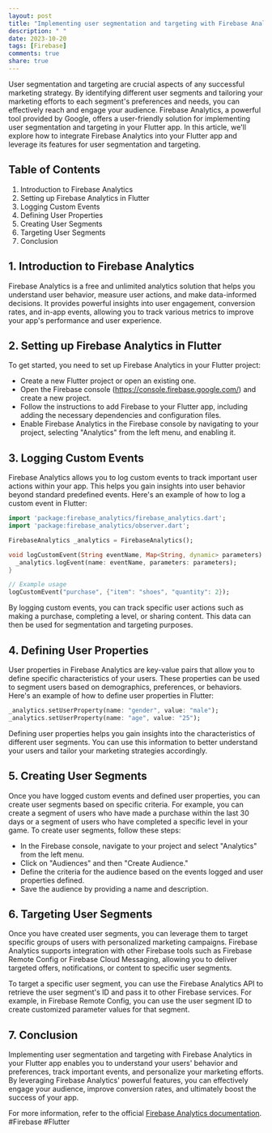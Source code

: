 ```yaml
---
layout: post
title: "Implementing user segmentation and targeting with Firebase Analytics in Flutter"
description: " "
date: 2023-10-20
tags: [Firebase]
comments: true
share: true
---
```


User segmentation and targeting are crucial aspects of any successful marketing strategy. By identifying different user segments and tailoring your marketing efforts to each segment's preferences and needs, you can effectively reach and engage your audience. Firebase Analytics, a powerful tool provided by Google, offers a user-friendly solution for implementing user segmentation and targeting in your Flutter app. In this article, we'll explore how to integrate Firebase Analytics into your Flutter app and leverage its features for user segmentation and targeting.

## Table of Contents
1. Introduction to Firebase Analytics
2. Setting up Firebase Analytics in Flutter
3. Logging Custom Events
4. Defining User Properties
5. Creating User Segments
6. Targeting User Segments
7. Conclusion

## 1. Introduction to Firebase Analytics

Firebase Analytics is a free and unlimited analytics solution that helps you understand user behavior, measure user actions, and make data-informed decisions. It provides powerful insights into user engagement, conversion rates, and in-app events, allowing you to track various metrics to improve your app's performance and user experience.

## 2. Setting up Firebase Analytics in Flutter

To get started, you need to set up Firebase Analytics in your Flutter project:

- Create a new Flutter project or open an existing one.
- Open the Firebase console (https://console.firebase.google.com/) and create a new project.
- Follow the instructions to add Firebase to your Flutter app, including adding the necessary dependencies and configuration files.
- Enable Firebase Analytics in the Firebase console by navigating to your project, selecting "Analytics" from the left menu, and enabling it.

## 3. Logging Custom Events

Firebase Analytics allows you to log custom events to track important user actions within your app. This helps you gain insights into user behavior beyond standard predefined events. Here's an example of how to log a custom event in Flutter:

```dart
import 'package:firebase_analytics/firebase_analytics.dart';
import 'package:firebase_analytics/observer.dart';

FirebaseAnalytics _analytics = FirebaseAnalytics();

void logCustomEvent(String eventName, Map<String, dynamic> parameters) {
  _analytics.logEvent(name: eventName, parameters: parameters);
}

// Example usage
logCustomEvent("purchase", {"item": "shoes", "quantity": 2});
```

By logging custom events, you can track specific user actions such as making a purchase, completing a level, or sharing content. This data can then be used for segmentation and targeting purposes.

## 4. Defining User Properties

User properties in Firebase Analytics are key-value pairs that allow you to define specific characteristics of your users. These properties can be used to segment users based on demographics, preferences, or behaviors. Here's an example of how to define user properties in Flutter:

```dart
_analytics.setUserProperty(name: "gender", value: "male");
_analytics.setUserProperty(name: "age", value: "25");
```

Defining user properties helps you gain insights into the characteristics of different user segments. You can use this information to better understand your users and tailor your marketing strategies accordingly.

## 5. Creating User Segments

Once you have logged custom events and defined user properties, you can create user segments based on specific criteria. For example, you can create a segment of users who have made a purchase within the last 30 days or a segment of users who have completed a specific level in your game. To create user segments, follow these steps:

- In the Firebase console, navigate to your project and select "Analytics" from the left menu.
- Click on "Audiences" and then "Create Audience."
- Define the criteria for the audience based on the events logged and user properties defined.
- Save the audience by providing a name and description.

## 6. Targeting User Segments

Once you have created user segments, you can leverage them to target specific groups of users with personalized marketing campaigns. Firebase Analytics supports integration with other Firebase tools such as Firebase Remote Config or Firebase Cloud Messaging, allowing you to deliver targeted offers, notifications, or content to specific user segments.

To target a specific user segment, you can use the Firebase Analytics API to retrieve the user segment's ID and pass it to other Firebase services. For example, in Firebase Remote Config, you can use the user segment ID to create customized parameter values for that segment.

## 7. Conclusion

Implementing user segmentation and targeting with Firebase Analytics in your Flutter app enables you to understand your users' behavior and preferences, track important events, and personalize your marketing efforts. By leveraging Firebase Analytics' powerful features, you can effectively engage your audience, improve conversion rates, and ultimately boost the success of your app.

For more information, refer to the official [Firebase Analytics documentation](https://firebase.google.com/docs/analytics). #Firebase #Flutter
